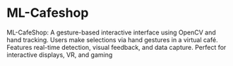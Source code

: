 # ML-Cafeshop
ML-CafeShop: A gesture-based interactive interface using OpenCV and hand tracking. Users make selections via hand gestures in a virtual café. Features real-time detection, visual feedback, and data capture. Perfect for interactive displays, VR, and gaming
